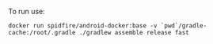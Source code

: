 To run use:


```
docker run spidfire/android-docker:base -v `pwd`/gradle-cache:/root/.gradle ./gradlew assemble release fast
```